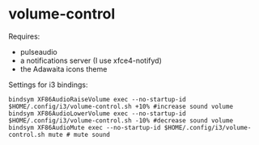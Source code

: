 # volume-control

Requires:
* pulseaudio
* a notifications server (I use xfce4-notifyd)
* the Adawaita icons theme

Settings for i3 bindings:
```
bindsym XF86AudioRaiseVolume exec --no-startup-id $HOME/.config/i3/volume-control.sh +10% #increase sound volume
bindsym XF86AudioLowerVolume exec --no-startup-id $HOME/.config/i3/volume-control.sh -10% #decrease sound volume
bindsym XF86AudioMute exec --no-startup-id $HOME/.config/i3/volume-control.sh mute # mute sound
```
